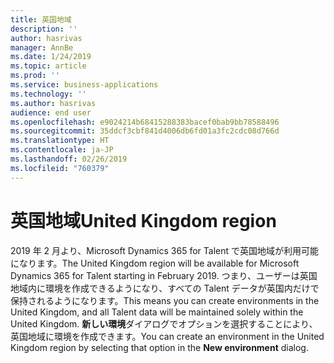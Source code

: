 ```yaml
---
title: 英国地域
description: ''
author: hasrivas
manager: AnnBe
ms.date: 1/24/2019
ms.topic: article
ms.prod: ''
ms.service: business-applications
ms.technology: ''
ms.author: hasrivas
audience: end user
ms.openlocfilehash: e9024214b68415288383bacef0bab9bb78588496
ms.sourcegitcommit: 35ddcf3cbf841d4006db6fd01a3fc2cdc08d766d
ms.translationtype: HT
ms.contentlocale: ja-JP
ms.lasthandoff: 02/26/2019
ms.locfileid: "760379"
---
```

# <a name="united-kingdom-region"></a><span data-ttu-id="d8f91-102">英国地域</span><span class="sxs-lookup"><span data-stu-id="d8f91-102">United Kingdom region</span></span>



<span data-ttu-id="d8f91-103">2019 年 2 月より、Microsoft Dynamics 365 for Talent で英国地域が利用可能になります。</span><span class="sxs-lookup"><span data-stu-id="d8f91-103">The United Kingdom region will be available for Microsoft Dynamics 365 for Talent starting in February 2019.</span></span> <span data-ttu-id="d8f91-104">つまり、ユーザーは英国地域内に環境を作成できるようになり、すべての Talent データが英国内だけで保持されるようになります。</span><span class="sxs-lookup"><span data-stu-id="d8f91-104">This means you can create environments in the United Kingdom, and all Talent data will be maintained solely within the United Kingdom.</span></span> <span data-ttu-id="d8f91-105">**新しい環境**ダイアログでオプションを選択することにより、英国地域に環境を作成できます。</span><span class="sxs-lookup"><span data-stu-id="d8f91-105">You can create an environment in the United Kingdom region by selecting that option in the **New environment** dialog.</span></span> 
